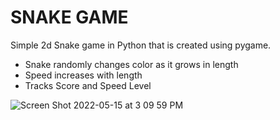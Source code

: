 # SNAKE GAME
Simple 2d Snake game in Python that is created using pygame.
- Snake randomly changes color as it grows in length
- Speed increases with length
- Tracks Score and Speed Level

![Screen Shot 2022-05-15 at 3 09 59 PM](https://user-images.githubusercontent.com/81199296/168489846-582485eb-84f4-4aa6-9967-8137d0cc2c53.png)
